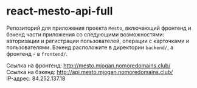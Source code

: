 # react-mesto-api-full
Репозиторий для приложения проекта `Mesto`, включающий фронтенд и бэкенд части приложения со следующими возможностями: авторизации и регистрации пользователей, операции с карточками и пользователями. Бэкенд расположите в директории `backend/`, а фронтенд - в `frontend/`. 
  
Ссылка на фронтенд: http://mesto.mjogan.nomoredomains.club/<br>
Ссылка на бэкенд: http://api.mesto.mjogan.nomoredomains.club/<br>
IP-адрес: 84.252.137.18

